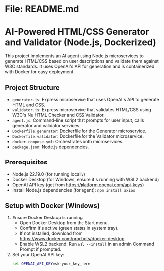 # File: README.md
# AI-Powered HTML/CSS Generator and Validator (Node.js, Dockerized)

This project implements an AI agent using Node.js microservices to generate HTML/CSS based on user descriptions and validate them against W3C standards. It uses OpenAI's API for generation and is containerized with Docker for easy deployment.

## Project Structure
- `generator.js`: Express microservice that uses OpenAI's API to generate HTML and CSS.
- `validator.js`: Express microservice that validates HTML/CSS using W3C's Nu HTML Checker and CSS Validator.
- `agent.js`: Command-line script that prompts for user input, calls generator and validator services.
- `Dockerfile.generator`: Dockerfile for the Generator microservice.
- `Dockerfile.validator`: Dockerfile for the Validator microservice.
- `docker-compose.yml`: Orchestrates both microservices.
- `package.json`: Node.js dependencies.

## Prerequisites
- Node.js 22.19.0 (for running locally)
- Docker Desktop (for Windows, ensure it's running with WSL2 backend)
- OpenAI API key (get from https://platform.openai.com/api-keys)
- Install Node.js dependencies (for agent): `npm install axios`

## Setup with Docker (Windows)
1. Ensure Docker Desktop is running:
   - Open Docker Desktop from the Start menu.
   - Confirm it's active (green status in system tray).
   - If not installed, download from https://www.docker.com/products/docker-desktop.
   - Enable WSL2 backend: Run `wsl --install` in an admin Command Prompt if prompted.
2. Set your OpenAI API key:
   ```cmd
   set OPENAI_API_KEY=sk-your_key_here